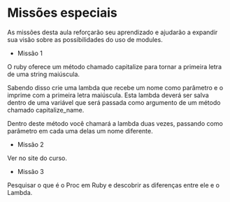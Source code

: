 # Missões especiais

As missões desta aula reforçarão seu aprendizado e ajudarão a expandir sua visão sobre as
possibilidades do uso de modules.

- Missão 1

O ruby oferece um método chamado capitalize para tornar a primeira letra de uma string maiúscula.

Sabendo disso crie uma lambda que recebe um nome como parâmetro e o imprime com a primeira letra
maiúscula. Esta lambda deverá ser salva dentro de uma variável que será passada como argumento de
um método chamado capitalize_name.

Dentro deste método você chamará a lambda duas vezes, passando como parâmetro em cada uma delas um
nome diferente.

- Missão 2

Ver no site do curso.

- Missão 3

Pesquisar o que é o Proc em Ruby e descobrir as diferenças entre ele e o Lambda.

